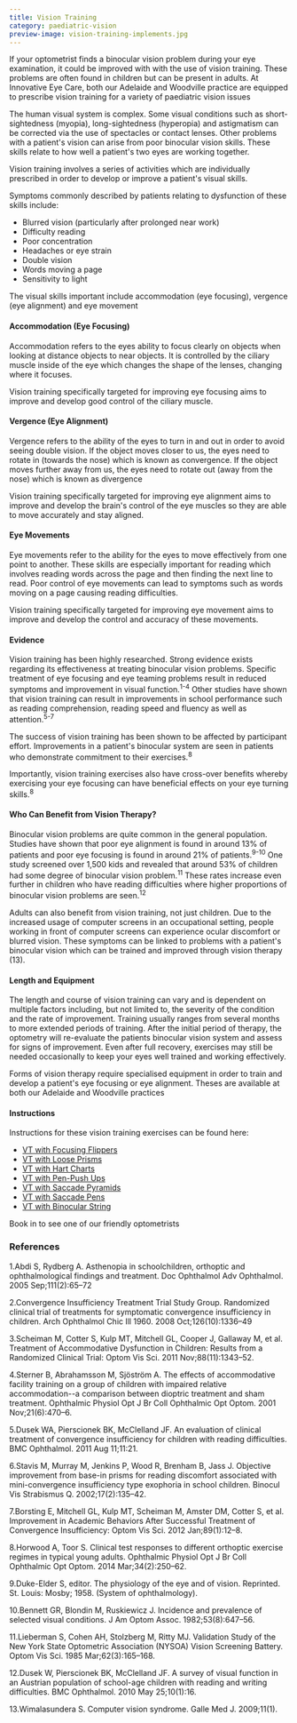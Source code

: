 ```yaml
---
title: Vision Training
category: paediatric-vision
preview-image: vision-training-implements.jpg
---
```

<div class="employee-heading">

<p>If your optometrist finds a binocular vision problem during your eye examination, it could be improved with with the use of vision training. These problems are often found in children but can be present in adults. At Innovative Eye Care, both our Adelaide and Woodville practice are equipped to prescribe vision training for a variety of paediatric vision issues

<p>The human visual system is complex. Some visual conditions such as short-sightedness (myopia), long-sightedness (hyperopia) and astigmatism can be corrected via the use of spectacles or contact lenses. Other problems with a patient's vision can arise from poor binocular vision skills. These skills relate to how well a patient's two eyes are working together.

Vision training involves a series of activities which are individually prescribed in order to develop or improve a patient's visual skills.

Symptoms commonly described by patients relating to dysfunction of these skills include:

* Blurred vision (particularly after prolonged near work)
* Difficulty reading
* Poor concentration
* Headaches or eye strain
* Double vision
* Words moving a page
* Sensitivity to light

The visual skills important include accommodation (eye focusing), vergence (eye alignment) and eye movement

#### Accommodation (Eye Focusing)

Accommodation refers to the eyes ability to focus clearly on objects when looking at distance objects to near objects. It is controlled by the ciliary muscle inside of the eye which changes the shape of the lenses, changing where it focuses.

Vision training specifically targeted for improving eye focusing aims to improve and develop good control of the ciliary muscle.

#### Vergence (Eye Alignment)

Vergence refers to the ability of the eyes to turn in and out in order to avoid seeing double vision. If the object moves closer to us, the eyes need to rotate in (towards the nose) which is known as convergence. If the object moves further away from us, the eyes need to rotate out (away from the nose) which is known as divergence

Vision training specifically targeted for improving eye alignment aims to improve and develop the brain's control of the eye muscles so they are able to move accurately and stay aligned.

#### Eye Movements

Eye movements refer to the ability for the eyes to move effectively from one point to another. These skills are especially important for reading which involves reading words across the page and then finding the next line to read. Poor control of eye movements can lead to symptoms such as words moving on a page causing reading difficulties.

Vision training specifically targeted for improving eye movement aims to improve and develop the control and accuracy of these movements.

#### Evidence

Vision training has been highly researched. Strong evidence exists regarding its effectiveness at treating binocular vision problems. Specific treatment of eye focusing and eye teaming problems result in reduced symptoms and improvement in visual function.<sup>1-4</sup> Other studies have shown that vision training can result in improvements in school performance such as reading comprehension, reading speed and fluency as well as attention.<sup>5-7</sup>

The success of vision training has been shown to be affected by participant effort. Improvements in a patient's binocular system are seen in patients who demonstrate commitment to their exercises.<sup>8</sup>

Importantly, vision training exercises also have cross-over benefits whereby exercising your eye focusing can have beneficial effects on your eye turning skills.<sup>8</sup>

#### Who Can Benefit from Vision Therapy?

Binocular vision problems are quite common in the general population. Studies have shown that poor eye alignment is found in around 13% of patients and poor eye focusing is found in around 21% of patients.<sup>9-10</sup> One study screened over 1,500 kids and revealed that around 53% of children had some degree of binocular vision problem.<sup>11</sup> These rates increase even further in children who have reading difficulties where higher proportions of binocular vision problems are seen.<sup>12</sup>

Adults can also benefit from vision training, not just children. Due to the increased usage of computer screens in an occupational setting, people working in front of computer screens can experience ocular discomfort or blurred vision. These symptoms can be linked to problems with a patient's binocular vision which can be trained and improved through vision therapy (13).

#### Length and Equipment

The length and course of vision training can vary and is dependent on multiple factors including, but not limited to, the severity of the condition and the rate of improvement. Training usually ranges from several months to more extended periods of training. After the initial period of therapy, the optometry will re-evaluate the patients binocular vision system and assess for signs of improvement. Even after full recovery, exercises may still be needed occasionally to keep your eyes well trained and working effectively.

Forms of vision therapy require specialised equipment in order to train and develop a patient's eye focusing or eye alignment. Theses are available at both our Adelaide and Woodville practices

#### Instructions

Instructions for these vision training exercises can be found here:

* [VT with Focusing Flippers](https://innovativeeyecare.com.au/patient-resources/vision-training-with-focusing-flippers/) 
* [VT with Loose Prisms](https://innovativeeyecare.com.au/patient-resources/vision-training-with-loose-prisms/) 
* [VT with Hart Charts](https://innovativeeyecare.com.au/patient-resources/vision-training-with-hart-charts/) 
* [VT with Pen-Push Ups](https://innovativeeyecare.com.au/patient-resources/vision-training-push-up-exercises/) 
* [VT with Saccade Pyramids](https://innovativeeyecare.com.au/patient-resources/vision-training-with-saccade-pyramids/) 
* [VT with Saccade Pens](https://innovativeeyecare.com.au/patient-resources/vision-training-with-saccade-pens/) 
* [VT with Binocular String](https://innovativeeyecare.com.au/patient-resources/vision-training-with-binocular-string/)

Book in to see one of our friendly optometrists

### References

1.Abdi S, Rydberg A. Asthenopia in schoolchildren, orthoptic and ophthalmological findings and treatment. Doc Ophthalmol Adv Ophthalmol. 2005 Sep;111(2):65–72

2.Convergence Insufficiency Treatment Trial Study Group. Randomized clinical trial of treatments for symptomatic convergence insufficiency in children. Arch Ophthalmol Chic Ill 1960. 2008 Oct;126(10):1336–49

3.Scheiman M, Cotter S, Kulp MT, Mitchell GL, Cooper J, Gallaway M, et al. Treatment of Accommodative Dysfunction in Children: Results from a Randomized Clinical Trial: Optom Vis Sci. 2011 Nov;88(11):1343–52.

4.Sterner B, Abrahamsson M, Sjöström A. The effects of accommodative facility training on a group of children with impaired relative accommodation--a comparison between dioptric treatment and sham treatment. Ophthalmic Physiol Opt J Br Coll Ophthalmic Opt Optom. 2001 Nov;21(6):470–6.

5.Dusek WA, Pierscionek BK, McClelland JF. An evaluation of clinical treatment of convergence insufficiency for children with reading difficulties. BMC Ophthalmol. 2011 Aug 11;11:21.

6.Stavis M, Murray M, Jenkins P, Wood R, Brenham B, Jass J. Objective improvement from base-in prisms for reading discomfort associated with mini-convergence insufficiency type exophoria in school children. Binocul Vis Strabismus Q. 2002;17(2):135–42.

7.Borsting E, Mitchell GL, Kulp MT, Scheiman M, Amster DM, Cotter S, et al. Improvement in Academic Behaviors After Successful Treatment of Convergence Insufficiency: Optom Vis Sci. 2012 Jan;89(1):12–8.

8.Horwood A, Toor S. Clinical test responses to different orthoptic exercise regimes in typical young adults. Ophthalmic Physiol Opt J Br Coll Ophthalmic Opt Optom. 2014 Mar;34(2):250–62.

9.Duke-Elder S, editor. The physiology of the eye and of vision. Reprinted. St. Louis: Mosby; 1958. (System of ophthalmology).

10.Bennett GR, Blondin M, Ruskiewicz J. Incidence and prevalence of selected visual conditions. J Am Optom Assoc. 1982;53(8):647–56.

11.Lieberman S, Cohen AH, Stolzberg M, Ritty MJ. Validation Study of the New York State Optometric Association (NYSOA) Vision Screening Battery. Optom Vis Sci. 1985 Mar;62(3):165–168.

12.Dusek W, Pierscionek BK, McClelland JF. A survey of visual function in an Austrian population of school-age children with reading and writing difficulties. BMC Ophthalmol. 2010 May 25;10(1):16.

13.Wimalasundera S. Computer vision syndrome. Galle Med J. 2009;11(1).

<!--EndFragment-->